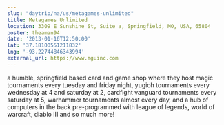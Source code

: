 ```yaml
---
slug: "daytrip/na/us/metagames-unlimited"
title: Metagames Unlimited
location: 3309 E Sunshine St, Suite a, Springfield, MO, USA, 65804
poster: theaman94
date: '2013-01-16T12:50:00'
lat: '37.18100551211832'
lng: '-93.22744846343994'
external_url: https://www.mguinc.com
---
```


a humble, springfield based card and game shop where they host magic tournaments every tuesday and friday night, yugioh tournaments every wednesday at 4 and saturday at 2, cardfight vanguard tournaments every saturday at 5, warhammer tournaments almost every day, and a hub of computers in the back pre-programmed with league of legends, world of warcraft, diablo III and so much more!
